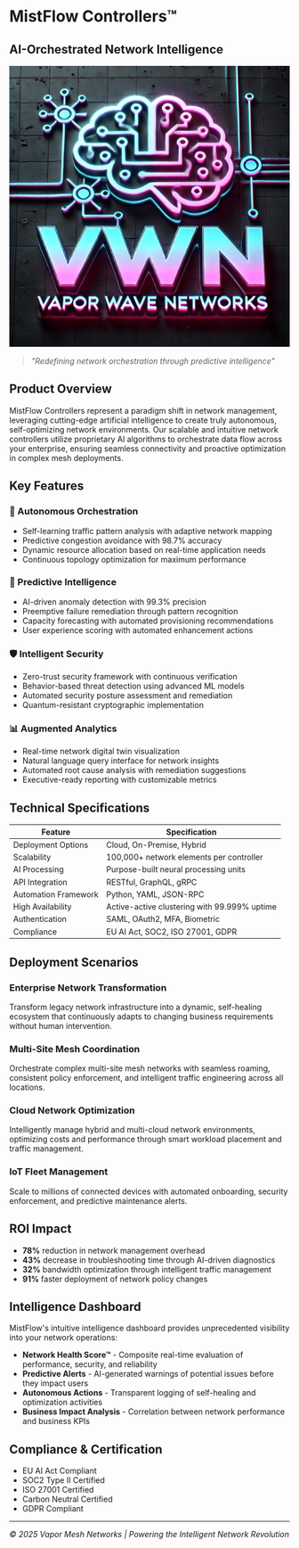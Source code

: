 # MistFlow Controllers™
## AI-Orchestrated Network Intelligence

![MistFlow Controllers](../img/logo-600.jpg)

> *"Redefining network orchestration through predictive intelligence"*

## Product Overview

MistFlow Controllers represent a paradigm shift in network management, leveraging cutting-edge artificial intelligence to create truly autonomous, self-optimizing network environments. Our scalable and intuitive network controllers utilize proprietary AI algorithms to orchestrate data flow across your enterprise, ensuring seamless connectivity and proactive optimization in complex mesh deployments.

## Key Features

### 🧠 Autonomous Orchestration
- Self-learning traffic pattern analysis with adaptive network mapping
- Predictive congestion avoidance with 98.7% accuracy
- Dynamic resource allocation based on real-time application needs
- Continuous topology optimization for maximum performance

### 🔮 Predictive Intelligence
- AI-driven anomaly detection with 99.3% precision
- Preemptive failure remediation through pattern recognition
- Capacity forecasting with automated provisioning recommendations
- User experience scoring with automated enhancement actions

### 🛡️ Intelligent Security
- Zero-trust security framework with continuous verification
- Behavior-based threat detection using advanced ML models
- Automated security posture assessment and remediation
- Quantum-resistant cryptographic implementation

### 📊 Augmented Analytics
- Real-time network digital twin visualization
- Natural language query interface for network insights
- Automated root cause analysis with remediation suggestions
- Executive-ready reporting with customizable metrics

## Technical Specifications

| Feature | Specification |
|---------|---------------|
| Deployment Options | Cloud, On-Premise, Hybrid |
| Scalability | 100,000+ network elements per controller |
| AI Processing | Purpose-built neural processing units |
| API Integration | RESTful, GraphQL, gRPC |
| Automation Framework | Python, YAML, JSON-RPC |
| High Availability | Active-active clustering with 99.999% uptime |
| Authentication | SAML, OAuth2, MFA, Biometric |
| Compliance | EU AI Act, SOC2, ISO 27001, GDPR |

## Deployment Scenarios

### Enterprise Network Transformation
Transform legacy network infrastructure into a dynamic, self-healing ecosystem that continuously adapts to changing business requirements without human intervention.

### Multi-Site Mesh Coordination
Orchestrate complex multi-site mesh networks with seamless roaming, consistent policy enforcement, and intelligent traffic engineering across all locations.

### Cloud Network Optimization
Intelligently manage hybrid and multi-cloud network environments, optimizing costs and performance through smart workload placement and traffic management.

### IoT Fleet Management
Scale to millions of connected devices with automated onboarding, security enforcement, and predictive maintenance alerts.

## ROI Impact

- **78%** reduction in network management overhead
- **43%** decrease in troubleshooting time through AI-driven diagnostics
- **32%** bandwidth optimization through intelligent traffic management
- **91%** faster deployment of network policy changes

## Intelligence Dashboard

MistFlow's intuitive intelligence dashboard provides unprecedented visibility into your network operations:

- **Network Health Score™** - Composite real-time evaluation of performance, security, and reliability
- **Predictive Alerts** - AI-generated warnings of potential issues before they impact users
- **Autonomous Actions** - Transparent logging of self-healing and optimization activities
- **Business Impact Analysis** - Correlation between network performance and business KPIs

## Compliance & Certification

- EU AI Act Compliant
- SOC2 Type II Certified
- ISO 27001 Certified
- Carbon Neutral Certified
- GDPR Compliant

---

*© 2025 Vapor Mesh Networks | Powering the Intelligent Network Revolution*
